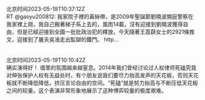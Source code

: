 北京时间2023-05-19T10:37:12Z<br>RT @gaoyu200812: 我家院子裡的黃絲帶，是2009年聖誕節劉曉波開庭警察在我家裡上崗，我自己搬著梯子系上去的，風雨14載，沒有迎接到劉曉波獲得自由，但是已經迎接到全國一批批政治犯的釋放，今天隨著王荔蕻女士的2921條推文，迎接到了屠夫吳淦走出監獄的鐵門。 http…<br><br><br>北京时间2023-05-19T10:10:42Z<br>确实演得好！
墙里的氛围越来越窒息。2014年我们曾经讨论过人权律师死磕究竟对伸张保护人权有无益处时，有个朋友说我们要尽力抬高发声的天花板，否则天花板就不断降低降低，挤压言论自由的空间。“死磕”就是努力抬高与不断压低天花板之间的较量。这个表演非常形象地展示了这种博弈较量的极度艰难。<br><br><br>